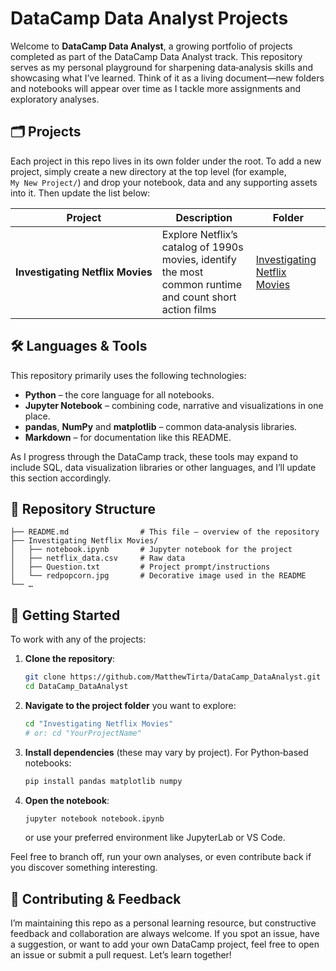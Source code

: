 # DataCamp Data Analyst Projects

Welcome to **DataCamp Data Analyst**, a growing portfolio of projects completed as part of the DataCamp Data Analyst track.  This repository serves as my personal playground for sharpening data‑analysis skills and showcasing what I’ve learned.  Think of it as a living document—new folders and notebooks will appear over time as I tackle more assignments and exploratory analyses.

## 🗂️ Projects

Each project in this repo lives in its own folder under the root.  To add a new project, simply create a new directory at the top level (for example, `My New Project/`) and drop your notebook, data and any supporting assets into it.  Then update the list below:

| Project                               | Description                                                  | Folder |
|---------------------------------------|--------------------------------------------------------------|--------|
| **Investigating Netflix Movies**      | Explore Netflix’s catalog of 1990s movies, identify the most common runtime and count short action films | [Investigating Netflix Movies](Investigating%20Netflix%20Movies/) |

## 🛠️ Languages & Tools

This repository primarily uses the following technologies:

* **Python** – the core language for all notebooks.
* **Jupyter Notebook** – combining code, narrative and visualizations in one place.
* **pandas**, **NumPy** and **matplotlib** – common data‑analysis libraries.
* **Markdown** – for documentation like this README.

As I progress through the DataCamp track, these tools may expand to include SQL, data visualization libraries or other languages, and I’ll update this section accordingly.

## 🔧 Repository Structure

```
├── README.md                # This file – overview of the repository
├── Investigating Netflix Movies/
│   ├── notebook.ipynb       # Jupyter notebook for the project
│   ├── netflix_data.csv     # Raw data
│   ├── Question.txt         # Project prompt/instructions
│   └── redpopcorn.jpg       # Decorative image used in the README
└── …
```

## 🚀 Getting Started

To work with any of the projects:

1. **Clone the repository**:
   ```bash
   git clone https://github.com/MatthewTirta/DataCamp_DataAnalyst.git
   cd DataCamp_DataAnalyst
   ```
2. **Navigate to the project folder** you want to explore:
   ```bash
   cd "Investigating Netflix Movies"
   # or: cd "YourProjectName"
   ```
3. **Install dependencies** (these may vary by project).  For Python‑based notebooks:
   ```bash
   pip install pandas matplotlib numpy
   ```
4. **Open the notebook**:
   ```bash
   jupyter notebook notebook.ipynb
   ```
   or use your preferred environment like JupyterLab or VS Code.

Feel free to branch off, run your own analyses, or even contribute back if you discover something interesting.

## 🙌 Contributing & Feedback

I’m maintaining this repo as a personal learning resource, but constructive feedback and collaboration are always welcome.  If you spot an issue, have a suggestion, or want to add your own DataCamp project, feel free to open an issue or submit a pull request.  Let’s learn together!
